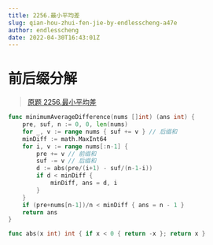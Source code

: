 ```yaml
---
title: 2256.最小平均差
slug: qian-hou-zhui-fen-jie-by-endlesscheng-a47e
author: endlesscheng
date: 2022-04-30T16:43:01Z
---
```

# 前后缀分解
 
> [原题 2256.最小平均差](https://leetcode.cn/problems/minimum-average-difference)
```go
func minimumAverageDifference(nums []int) (ans int) {
	pre, suf, n := 0, 0, len(nums)
	for _, v := range nums { suf += v } // 后缀和
	minDiff := math.MaxInt64
	for i, v := range nums[:n-1] {
		pre += v // 前缀和
		suf -= v // 后缀和
		d := abs(pre/(i+1) - suf/(n-1-i))
		if d < minDiff {
			minDiff, ans = d, i
		}
	}
	if (pre+nums[n-1])/n < minDiff { ans = n - 1 }
	return ans
}

func abs(x int) int { if x < 0 { return -x }; return x }
```
